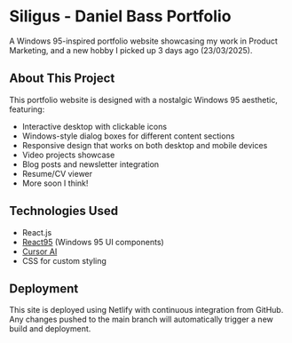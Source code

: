 # Siligus - Daniel Bass Portfolio

A Windows 95-inspired portfolio website showcasing my work in Product Marketing, and a new hobby I picked up 3 days ago (23/03/2025).

## About This Project

This portfolio website is designed with a nostalgic Windows 95 aesthetic, featuring:

- Interactive desktop with clickable icons
- Windows-style dialog boxes for different content sections
- Responsive design that works on both desktop and mobile devices
- Video projects showcase
- Blog posts and newsletter integration
- Resume/CV viewer
- More soon I think!

## Technologies Used

- React.js
- [React95](https://github.com/react95-io/React95) (Windows 95 UI components)
- [Cursor AI](https://www.cursor.com/)
- CSS for custom styling

## Deployment

This site is deployed using Netlify with continuous integration from GitHub. Any changes pushed to the main branch will automatically trigger a new build and deployment.